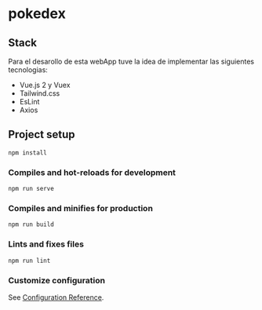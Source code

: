 # pokedex

## Stack

Para el desarollo de esta webApp tuve la idea de implementar las siguientes tecnologias:

- Vue.js 2 y Vuex
- Tailwind.css
- EsLint
- Axios

## Project setup

```
npm install
```

### Compiles and hot-reloads for development

```
npm run serve
```

### Compiles and minifies for production

```
npm run build
```

### Lints and fixes files

```
npm run lint
```

### Customize configuration

See [Configuration Reference](https://cli.vuejs.org/config/).
